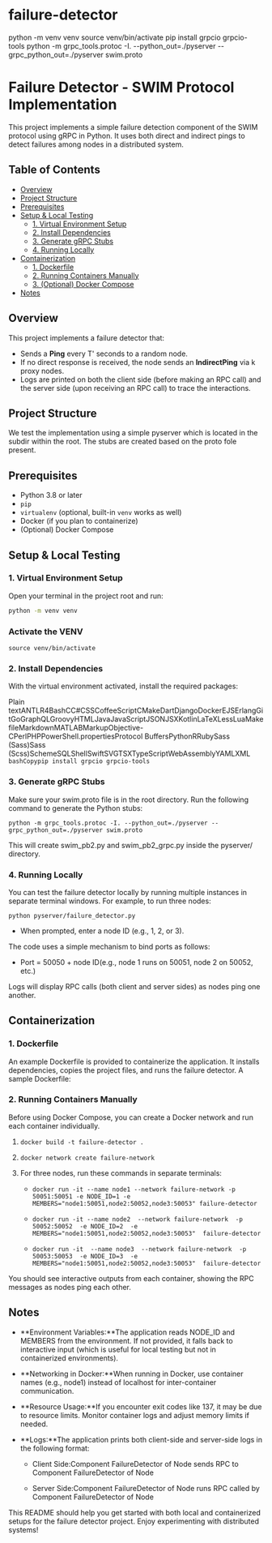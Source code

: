# failure-detector
 
python -m venv venv
source venv/bin/activate
pip install grpcio grpcio-tools
python -m grpc_tools.protoc -I. --python_out=./pyserver --grpc_python_out=./pyserver swim.proto

# Failure Detector - SWIM Protocol Implementation

This project implements a simple failure detection component of the SWIM protocol using gRPC in Python. It uses both direct and indirect pings to detect failures among nodes in a distributed system.

## Table of Contents

- [Overview](#overview)
- [Project Structure](#project-structure)
- [Prerequisites](#prerequisites)
- [Setup & Local Testing](#setup--local-testing)
  - [1. Virtual Environment Setup](#1-virtual-environment-setup)
  - [2. Install Dependencies](#2-install-dependencies)
  - [3. Generate gRPC Stubs](#3-generate-grpc-stubs)
  - [4. Running Locally](#4-running-locally)
- [Containerization](#containerization)
  - [1. Dockerfile](#1-dockerfile)
  - [2. Running Containers Manually](#2-running-containers-manually)
  - [3. (Optional) Docker Compose](#3-optional-docker-compose)
- [Notes](#notes)

## Overview

This project implements a failure detector that:
- Sends a **Ping** every T' seconds to a random node.
- If no direct response is received, the node sends an **IndirectPing** via k proxy nodes.
- Logs are printed on both the client side (before making an RPC call) and the server side (upon receiving an RPC call) to trace the interactions.

## Project Structure

We test the implementation using a simple pyserver which is located in the subdir within the root. The stubs are created based on the proto fole present.


## Prerequisites

- Python 3.8 or later
- `pip`
- `virtualenv` (optional, built-in `venv` works as well)
- Docker (if you plan to containerize)
- (Optional) Docker Compose

## Setup & Local Testing

### 1. Virtual Environment Setup

Open your terminal in the project root and run:

```bash
python -m venv venv
```

### Activate the VENV

`source venv/bin/activate`

### 2. Install Dependencies

With the virtual environment activated, install the required packages:

Plain textANTLR4BashCC#CSSCoffeeScriptCMakeDartDjangoDockerEJSErlangGitGoGraphQLGroovyHTMLJavaJavaScriptJSONJSXKotlinLaTeXLessLuaMakefileMarkdownMATLABMarkupObjective-CPerlPHPPowerShell.propertiesProtocol BuffersPythonRRubySass (Sass)Sass (Scss)SchemeSQLShellSwiftSVGTSXTypeScriptWebAssemblyYAMLXML`   bashCopypip install grpcio grpcio-tools   `

### 3. Generate gRPC Stubs

Make sure your swim.proto file is in the root directory. Run the following command to generate the Python stubs:

`python -m grpc_tools.protoc -I. --python_out=./pyserver --grpc_python_out=./pyserver swim.proto `

This will create swim_pb2.py and swim_pb2_grpc.py inside the pyserver/ directory.

### 4. Running Locally

You can test the failure detector locally by running multiple instances in separate terminal windows. For example, to run three nodes:

`python pyserver/failure_detector.py`
    
*   When prompted, enter a node ID (e.g., 1, 2, or 3).
    

The code uses a simple mechanism to bind ports as follows:

*   Port = 50050 + node ID(e.g., node 1 runs on 50051, node 2 on 50052, etc.)
    

Logs will display RPC calls (both client and server sides) as nodes ping one another.

## Containerization

### 1. Dockerfile

An example Dockerfile is provided to containerize the application. It installs dependencies, copies the project files, and runs the failure detector. A sample Dockerfile:


### 2. Running Containers Manually

Before using Docker Compose, you can create a Docker network and run each container individually.

1.  `docker build -t failure-detector .`
    
2.  `docker network create failure-network`
    
3.  For three nodes, run these commands in separate terminals:
    
    *   `docker run -it --name node1 --network failure-network -p 50051:50051 -e NODE_ID=1 -e MEMBERS="node1:50051,node2:50052,node3:50053" failure-detector`
        
    *   `docker run -it --name node2  --network failure-network  -p 50052:50052  -e NODE_ID=2  -e MEMBERS="node1:50051,node2:50052,node3:50053"  failure-detector`
        
    *   `docker run -it  --name node3  --network failure-network  -p 50053:50053  -e NODE_ID=3  -e MEMBERS="node1:50051,node2:50052,node3:50053"  failure-detector`
        

You should see interactive outputs from each container, showing the RPC messages as nodes ping each other.

## Notes


*   **Environment Variables:**The application reads NODE_ID and MEMBERS from the environment. If not provided, it falls back to interactive input (which is useful for local testing but not in containerized environments).
    
*   **Networking in Docker:**When running in Docker, use container names (e.g., node1) instead of localhost for inter-container communication.
    
*   **Resource Usage:**If you encounter exit codes like 137, it may be due to resource limits. Monitor container logs and adjust memory limits if needed.
    
*   **Logs:**The application prints both client-side and server-side logs in the following format:
    
    *   Client Side:Component FailureDetector of Node sends RPC to Component FailureDetector of Node
        
    *   Server Side:Component FailureDetector of Node runs RPC called by Component FailureDetector of Node
        

This README should help you get started with both local and containerized setups for the failure detector project. Enjoy experimenting with distributed systems!